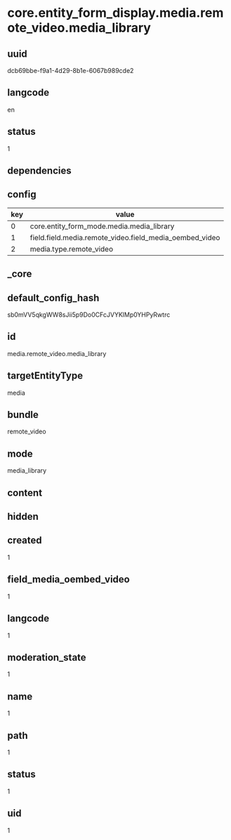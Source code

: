 # core.entity_form_display.media.remote_video.media_library

## uuid
dcb69bbe-f9a1-4d29-8b1e-6067b989cde2

## langcode
en

## status
1

## dependencies

## config
|key|value|
|-|-|
|0|core.entity_form_mode.media.media_library|
|1|field.field.media.remote_video.field_media_oembed_video|
|2|media.type.remote_video|


## _core

## default_config_hash
sb0mVV5qkgWW8sJii5p9Do0CFcJVYKlMp0YHPyRwtrc

## id
media.remote_video.media_library

## targetEntityType
media

## bundle
remote_video

## mode
media_library

## content


## hidden

## created
1

## field_media_oembed_video
1

## langcode
1

## moderation_state
1

## name
1

## path
1

## status
1

## uid
1
